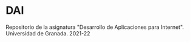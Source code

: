 # DAI
  Repositorio de la asignatura "Desarrollo de Aplicaciones para Internet". Universidad de Granada. 2021-22
